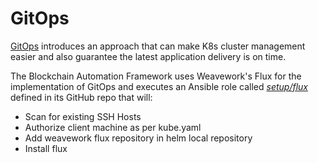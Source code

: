 # **GitOps** 

[GitOps](https://www.weave.works/technologies/gitops/) introduces an approach that can make K8s cluster management easier and also guarantee the latest application delivery is on time.

The Blockchain Automation Framework uses Weavework's Flux for the implementation of GitOps and executes an Ansible role called [*setup/flux*](https://github.com/hyperledger-labs/blockchain-automation-framework/tree/main/platforms/shared/configuration/roles) defined in its GitHub repo that will:

* Scan for existing SSH Hosts
* Authorize client machine as per kube.yaml
* Add weavework flux repository in helm local repository
* Install flux
